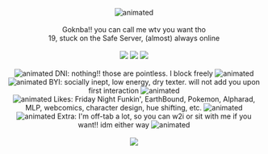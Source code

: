 <p align="center">
  <img src="https://media.tenor.com/gSHK_KzklboAAAAM/tails-sonic.gif" alt="animated" /> <br> 
  <br>
  Goknba!! you can call me wtv you want tho <br> 
  19, stuck on the Safe Server, (almost) always online <br>
  <br>
  <img src="https://64.media.tumblr.com/e6716ef0dab864d95daf6ff8c5120571/2e8e7da12be2e0f7-2e/s100x200/4a8a4f1d309a70cfd7a792091879e42a76b7a295.png" />
  <img src="https://imgur.com/hw9Cywi.png" />
  <img src="https://64.media.tumblr.com/e03f6b1f720d38d4506b31913988edaf/71aa4082873c69c6-16/s1280x1920/d5bec3a26e5d0437178c598b2b7581465be0994b.png" /> <br>
  <br>
  <img src="https://64.media.tumblr.com/e6e38e6fc4056304b0c8cf356c31d1a4/df34eaf2a7220213-55/s75x75_c1/bd3b7f751465c3917214d2aa7c4c54addc5f5d4e.gifv" alt="animated" /> 
  DNI: nothing!! those are pointless. I block freely
  <img src="https://64.media.tumblr.com/65a8e9f87897adbed42403cadd83e667/df34eaf2a7220213-f5/s75x75_c1/101795643382a261c1a7e98ef1734be4a31b69d0.gifv" alt="animated" /> <br>
  <img src="https://64.media.tumblr.com/2b4b641076ee63deb2867f7fa1739fbb/df34eaf2a7220213-e7/s75x75_c1/ec73bccbd429b0c5b1a74379c3887a70c0bd635c.gifv" alt="animated" />
  BYI: socially inept, low energy, dry texter. will not add you upon first interaction
  <img src="https://64.media.tumblr.com/ddfd1d279d9f185ff3583eef16e4efa0/df34eaf2a7220213-20/s75x75_c1/3ed5518e6484ffb480da22b39d88ab6bfbec62bb.gifv" alt="animated" /> <br>
  <img src="https://64.media.tumblr.com/2a18daf60e66efc6466579102335b2d6/df34eaf2a7220213-b7/s75x75_c1/303e1188a260b4f3938b87fe62a6724020ce76e3.gifv" alt="animated" />
  Likes: Friday Night Funkin', EarthBound, Pokemon, Alpharad, MLP, webcomics, character design, hue shifting, etc.
  <img src="https://64.media.tumblr.com/1493bb4b3963808ff1592574beb39548/df34eaf2a7220213-58/s75x75_c1/a5c51f3264bbc633be601ce8dcaa203540994145.gifv" alt="animated" /> <br>
  <img src="https://64.media.tumblr.com/ed702ff6bc5501298d3208aa00efc97f/df34eaf2a7220213-cf/s75x75_c1/1af5f1b076058c381a1fc75c7f9d6d8df12be7cc.gifv" alt="animated" />
  Extra: I'm off-tab a lot, so you can w2i or sit with me if you want!! idm either way
  <img src="https://64.media.tumblr.com/673d19076c15e9c27ae5c20071fe6ebc/df34eaf2a7220213-ff/s75x75_c1/85a72b897758a6573483c44a37f74036f98cdbd5.gifv" alt="animated" /> <br>
  <br>
  <img src="https://64.media.tumblr.com/e3202ebd021567f8a6213f78a9d34c34/00dd49ccc1e9462c-ec/s250x400/94057a28bf0e6cac8e21ab93022873e8ed06dacc.pnj" />
</p>
<!-- (known) asset credits
EarthBound and MOTHER 3 stamps: thisdastampdoesnotexist.tumblr.com
Sonic Mania COPE image: I cropped it, but the full screenshot is from nerdy_pug_king1 on Reddit
EarthBound pixels: me.. please pretend that the Jeff one was intentionally reversed due to personal bias. -->
